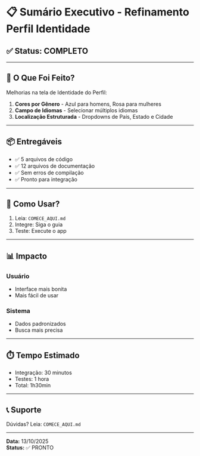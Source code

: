 # 📋 Sumário Executivo - Refinamento Perfil Identidade

## ✅ Status: COMPLETO

---

## 🎯 O Que Foi Feito?

Melhorias na tela de Identidade do Perfil:

1. **Cores por Gênero** - Azul para homens, Rosa para mulheres
2. **Campo de Idiomas** - Selecionar múltiplos idiomas
3. **Localização Estruturada** - Dropdowns de País, Estado e Cidade

---

## 📦 Entregáveis

- ✅ 5 arquivos de código
- ✅ 12 arquivos de documentação
- ✅ Sem erros de compilação
- ✅ Pronto para integração

---

## 🚀 Como Usar?

1. Leia: `COMECE_AQUI.md`
2. Integre: Siga o guia
3. Teste: Execute o app

---

## 📊 Impacto

### Usuário
- Interface mais bonita
- Mais fácil de usar

### Sistema
- Dados padronizados
- Busca mais precisa

---

## ⏱️ Tempo Estimado

- Integração: 30 minutos
- Testes: 1 hora
- Total: 1h30min

---

## 📞 Suporte

Dúvidas? Leia: `COMECE_AQUI.md`

---

**Data:** 13/10/2025  
**Status:** ✅ PRONTO

